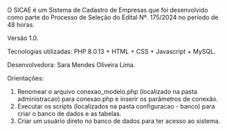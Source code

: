 O SICAE é um Sistema de Cadastro de Empresas que foi desenvolvido como parte do Processo de Seleção do Edital Nº. 175/2024 no período de 48 horas.

Versão 1.0.

Tecnologias utilizadas: PHP 8.0.13 + HTML + CSS + Javascript + MySQL.

Desenvolvedora: Sara Mendes Oliveira Lima.

Orientações:

1) Renomear o arquivo conexao_modelo.php (localizado na pasta administracao) para conexao.php e inserir os parâmetros de conexão.
2) Executar os scripts (localizados na pasta configuracao - banco) para criar o banco de dados e as tabelas.
3) Criar um usuário direto no banco de dados para ter acesso ao sistema.
